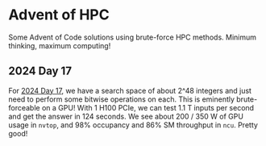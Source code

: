 # Advent of HPC

Some Advent of Code solutions using brute-force HPC methods. Minimum thinking, maximum computing!

## 2024 Day 17
For [2024 Day 17](https://adventofcode.com/2024/day/17), we have a search space of about 2^48 integers and just need to perform some bitwise operations on each. This is eminently brute-forceable on a GPU! With 1 H100 PCIe, we can test 1.1 T inputs per second and get the answer in 124 seconds. We see about 200 / 350 W of GPU usage in `nvtop`, and 98% occupancy and 86% SM throughput in `ncu`. Pretty good!
